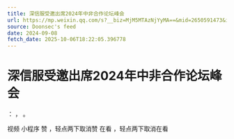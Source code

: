 ```yaml
---
title: 深信服受邀出席2024年中非合作论坛峰会
url: https://mp.weixin.qq.com/s?__biz=MjM5MTAzNjYyMA==&mid=2650591473&idx=1&sn=6a03f1eb78887c6a7613438d743d386e
source: Doonsec's feed
date: 2024-09-08
fetch_date: 2025-10-06T18:22:05.396778
---
```


# 深信服受邀出席2024年中非合作论坛峰会

：
，
。

视频
小程序
赞
，轻点两下取消赞
在看
，轻点两下取消在看